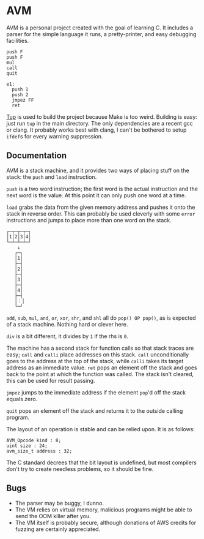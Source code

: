 # AVM

AVM is a personal project created with the goal of learning C. It includes a
parser for the simple language it runs, a pretty-printer, and easy debugging
facilities.

```
push F
push F
mul
call
quit

e1:
  push 1
  push 2
  jmpez FF
  ret
```

[Tup][tupsite] is used to build the project because Make is too weird. Building
is easy: just run `tup` in the main directory. The only dependencies are a
recent gcc or clang. It probably works best with clang, I can't be bothered to
setup `ifdef`s for every warning suppression.

[tupsite]: http://gittup.org/tup/

## Documentation
AVM is a stack machine, and it provides two ways of placing stuff on the stack:
the `push` and `load` instruction.

`push` is a two word instruction; the first word is the actual instruction and
the next word is the value. At this point it can only push one word at a time.

`load` grabs the data from the given memory address and pushes it onto the
stack in reverse order. This can probably be used cleverly with some `error`
instructions and jumps to place more than one word on the stack.

    ┌─┬─┬─┬─┐
    │1│2│3│4│
    └─┴─┴─┴─┘
        ↓
       ┌─┐
       │1│
       ├─┤
       │2│
       ├─┤
       │3│
       ├─┤
       │4│
       ├─┤
       │⋮│
       └─┘

`add`, `sub`, `mul`, `and`, `or`, `xor`, `shr`, and `shl` all do `pop() OP
pop()`, as is expected of a stack machine. Nothing hard or clever here.

`div` is a bit different, it divides by `1` if the rhs is `0`.

The machine has a second stack for function calls so that stack traces are
easy; `call` and `calli` place addresses on this stack. `call` unconditionally
goes to the address at the top of the stack, while `calli` takes its target
address as an immediate value. `ret` pops an element off the stack and goes
back to the point at which the function was called. The stack isn't cleared,
this can be used for result passing.

`jmpez` jumps to the immediate address if the element `pop`'d off the stack
*e*quals *z*ero.

`quit` pops an element off the stack and returns it to the outside calling
program.

The layout of an operation is stable and can be relied upon. It is as follows:

    AVM_Opcode kind : 8;
    uint size : 24;
    avm_size_t address : 32;

The C standard decrees that the bit layout is undefined, but most compilers
don't try to create needless problems, so it should be fine.

## Bugs

- The parser may be buggy, I dunno.
- The VM relies on virtual memory, malicious programs might be able to send the
  OOM killer after you.
- The VM itself is probably secure, although donations of AWS credits for
  fuzzing are certainly appreciated.
